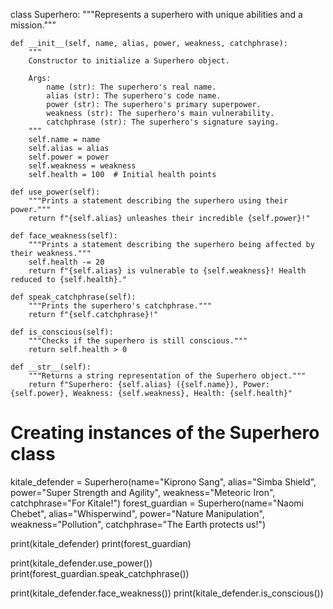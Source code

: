 class Superhero:
    """Represents a superhero with unique abilities and a mission."""

    def __init__(self, name, alias, power, weakness, catchphrase):
        """
        Constructor to initialize a Superhero object.

        Args:
            name (str): The superhero's real name.
            alias (str): The superhero's code name.
            power (str): The superhero's primary superpower.
            weakness (str): The superhero's main vulnerability.
            catchphrase (str): The superhero's signature saying.
        """
        self.name = name
        self.alias = alias
        self.power = power
        self.weakness = weakness
        self.health = 100  # Initial health points

    def use_power(self):
        """Prints a statement describing the superhero using their power."""
        return f"{self.alias} unleashes their incredible {self.power}!"

    def face_weakness(self):
        """Prints a statement describing the superhero being affected by their weakness."""
        self.health -= 20
        return f"{self.alias} is vulnerable to {self.weakness}! Health reduced to {self.health}."

    def speak_catchphrase(self):
        """Prints the superhero's catchphrase."""
        return f"{self.catchphrase}!"

    def is_conscious(self):
        """Checks if the superhero is still conscious."""
        return self.health > 0

    def __str__(self):
        """Returns a string representation of the Superhero object."""
        return f"Superhero: {self.alias} ({self.name}), Power: {self.power}, Weakness: {self.weakness}, Health: {self.health}"

# Creating instances of the Superhero class
kitale_defender = Superhero(name="Kiprono Sang", alias="Simba Shield", power="Super Strength and Agility", weakness="Meteoric Iron", catchphrase="For Kitale!")
forest_guardian = Superhero(name="Naomi Chebet", alias="Whisperwind", power="Nature Manipulation", weakness="Pollution", catchphrase="The Earth protects us!")

print(kitale_defender)
print(forest_guardian)

print(kitale_defender.use_power())
print(forest_guardian.speak_catchphrase())

print(kitale_defender.face_weakness())
print(kitale_defender.is_conscious())

